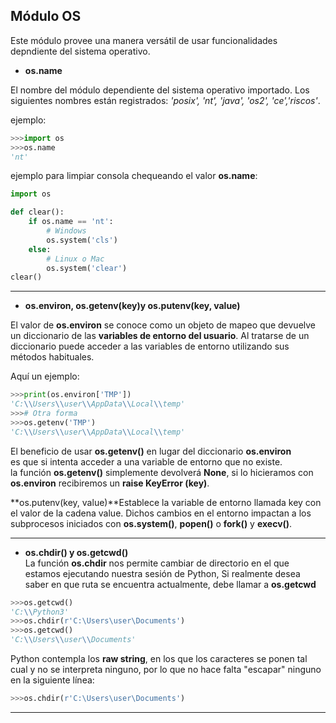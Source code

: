 ## Módulo OS  

Este módulo provee una manera versátil de usar funcionalidades depndiente del sistema operativo.  

- **os.name**  
  
El nombre del módulo dependiente del sistema operativo importado. Los siguientes nombres están registrados: *'posix', 'nt', 'java', 'os2', 'ce','riscos'*.

ejemplo:

```py
>>>import os
>>>os.name
'nt'
``` 

ejemplo para limpiar consola chequeando el valor **os.name**:  

```py
import os 

def clear():
    if os.name == 'nt':
        # Windows
        os.system('cls')
    else:
        # Linux o Mac
        os.system('clear')
clear()
```
---


- **os.environ, os.getenv(key)y os.putenv(key, value)**

El valor de **os.environ** se conoce como un objeto de mapeo que devuelve un diccionario de las **variables de entorno del usuario**. Al tratarse de un diccionario puede acceder a las variables de entorno utilizando sus métodos habituales.  

Aquí un ejemplo: 

```py
>>>print(os.environ['TMP'])
'C:\\Users\\user\\AppData\\Local\\temp'
>>># Otra forma
>>>os.getenv('TMP')
'C:\\Users\\user\\AppData\\Local\\temp'
```

El beneficio de usar **os.getenv()** en lugar del diccionario **os.environ**  
es que si intenta acceder a una variable de entorno que no existe.  
la función **os.getenv()** simplemente devolverá **None**, si lo hicieramos con **os.environ** recibiremos un **raise KeyError (key)**.  

**os.putenv(key, value)**Establece la variable de entorno llamada key con el valor de la cadena value. Dichos cambios en el entorno impactan a los subprocesos iniciados con **os.system()**, **popen()** o **fork()** y **execv()**.  

---

- **os.chdir() y os.getcwd()**  
La función **os.chdir** nos permite cambiar de directorio en el que estamos ejecutando nuestra sesión de Python, Si realmente desea saber en que ruta se encuentra actualmente, debe llamar a **os.getcwd**  

```py
>>>os.getcwd()
'C:\\Python3'
>>>os.chdir(r'C:\Users\user\Documents')
>>>os.getcwd()
'C:\\Users\\user\\Documents'
```

Python contempla los **raw string**, en los que los caracteres se ponen tal cual y no se interpreta ninguno, por lo que no hace falta "escapar" ninguno en la siguiente línea:  


```py
>>>os.chdir(r'C:\Users\user\Documents')
```
---  







